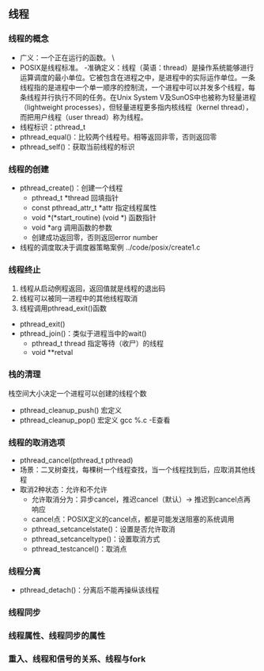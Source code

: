 ## 线程


### 线程的概念
- 广义：一个正在运行的函数。 \
- POSIX是线程标准。
-准确定义：线程（英语：thread）是操作系统能够进行运算调度的最小单位。它被包含在进程之中，是进程中的实际运作单位。一条线程指的是进程中一个单一顺序的控制流，一个进程中可以并发多个线程，每条线程并行执行不同的任务。在Unix System V及SunOS中也被称为轻量进程（lightweight processes），但轻量进程更多指内核线程（kernel thread），而把用户线程（user thread）称为线程。
- 线程标识：pthread_t
- pthread_equal()：比较两个线程号。相等返回非零，否则返回零
- pthread_self()：获取当前线程的标识
### 线程的创建
- pthread_create()：创建一个线程
  - pthread_t *thread 回填指针
  - const pthread_attr_t *attr 指定线程属性
  - void *(*start_routine) (void *) 函数指针 
  - void *arg 调用函数的参数
  - 创建成功返回零，否则返回error number
- 线程的调度取决于调度器策略案例 ../code/posix/create1.c

### 线程终止
1.  线程从启动例程返回，返回值就是线程的退出码
2.  线程可以被同一进程中的其他线程取消
3.  线程调用pthread_exit()函数
- pthread_exit()
- pthread_join()：类似于进程当中的wait()
  - pthread_t thread 指定等待（收尸）的线程
  - void **retval 
### 栈的清理
栈空间大小决定一个进程可以创建的线程个数
- pthread_cleanup_push() 宏定义
- pthread_cleanup_pop() 宏定义 gcc %.c -E查看
### 线程的取消选项
- pthread_cancel(pthread_t pthread)
- 场景：二叉树查找，每棵树一个线程查找，当一个线程找到后，应取消其他线程
- 取消2种状态：允许和不允许
  - 允许取消分为：异步cancel，推迟cancel（默认）-> 推迟到cancel点再响应
  - cancel点：POSIX定义的cancel点，都是可能发送阻塞的系统调用
  - pthread_setcancelstate()：设置是否允许取消
  - pthread_setcanceltype()：设置取消方式
  - pthread_testcancel()：取消点
### 线程分离
- pthread_detach()：分离后不能再操纵该线程
### 线程同步

### 线程属性、线程同步的属性

### 重入、线程和信号的关系、线程与fork